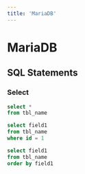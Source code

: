 ```yaml
---
title: 'MariaDB'
---
```


# MariaDB

## SQL Statements

### Select

```sql
select *
from tbl_name
```

```sql
select field1
from tbl_name
where id = 1
```

```sql
select field1
from tbl_name
order by field1
```
